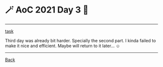 # :magic_wand: AoC 2021 Day 3 :christmas_tree:

---

[task](https://adventofcode.com/2021/day/3)

Third day was already bit harder. Specially the second part. I kinda failed to make it nice and efficient.
Maybe will return to it later... ☺

---
[Back](/README.md)